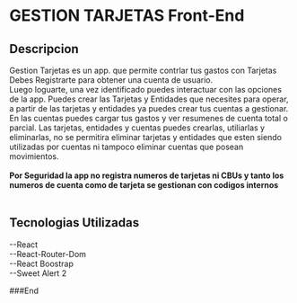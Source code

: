 # GESTION TARJETAS Front-End

## Descripcion
Gestion Tarjetas es un app. que permite contrlar tus gastos con Tarjetas
Debes Registrarte para obtener una cuenta de usuario.<br>
Luego loguarte, una vez identificado puedes interactuar con las opciones de la app.
Puedes crear las Tarjetas y Entidades que necesites para operar, a partir de las tarjetas y entidades ya puedes crear tus cuentas a gestionar.
En las cuentas puedes cargar tus gastos y ver resumenes de cuenta total o parcial.
Las tarjetas, entidades y cuentas puedes crearlas, utiliarlas y eliminarlas, no se permitira eliminar tarjetas y entidades que esten siendo utilizadas por cuentas ni tampoco eliminar cuentas que posean movimientos.<br><br>
<b>Por Seguridad la app no registra numeros de tarjetas ni CBUs y tanto los numeros de cuenta como de tarjeta se gestionan con codigos internos</b>
<br><br>
## Tecnologias Utilizadas
--React<br>
--React-Router-Dom<br>
--React Boostrap<br>
--Sweet Alert 2<br>




###End